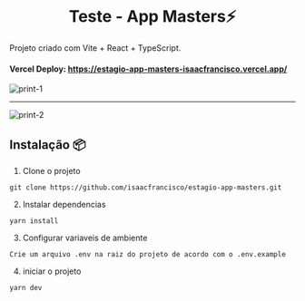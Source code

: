 <h1 align='center'> Teste - App Masters⚡</h1>

Projeto criado com Vite + React + TypeScript.

#### **Vercel Deploy: https://estagio-app-masters-isaacfrancisco.vercel.app/**

![print-1](https://github.com/isaacfrancisco/estagio-app-masters/assets/34777956/1a6cebbc-7247-435e-9a56-e0db501ea44d)

<hr>

![print-2](https://github.com/isaacfrancisco/estagio-app-masters/assets/34777956/a4a8f760-c12c-4c3f-a430-777a547661e1)

## **Instalação 📦**

1. Clone o projeto

```
git clone https://github.com/isaacfrancisco/estagio-app-masters.git
```

2. Instalar dependencias

```
yarn install
```

3. Configurar variaveis de ambiente

```
Crie um arquivo .env na raiz do projeto de acordo com o .env.example
```

4. iniciar o projeto

```
yarn dev
```
